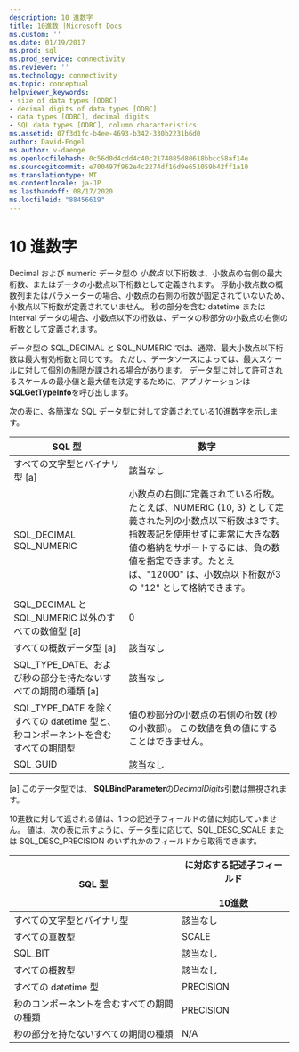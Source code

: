 ```yaml
---
description: 10 進数字
title: 10進数 |Microsoft Docs
ms.custom: ''
ms.date: 01/19/2017
ms.prod: sql
ms.prod_service: connectivity
ms.reviewer: ''
ms.technology: connectivity
ms.topic: conceptual
helpviewer_keywords:
- size of data types [ODBC]
- decimal digits of data types [ODBC]
- data types [ODBC], decimal digits
- SQL data types [ODBC], column characteristics
ms.assetid: 07f3d1fc-b4ee-4693-b342-330b2231b6d0
author: David-Engel
ms.author: v-daenge
ms.openlocfilehash: 0c56d0d4cdd4c40c2174085d80618bbcc58af14e
ms.sourcegitcommit: e700497f962e4c2274df16d9e651059b42ff1a10
ms.translationtype: MT
ms.contentlocale: ja-JP
ms.lasthandoff: 08/17/2020
ms.locfileid: "88456619"
---
```

# <a name="decimal-digits"></a>10 進数字
Decimal および numeric データ型の *小数点* 以下桁数は、小数点の右側の最大桁数、またはデータの小数点以下桁数として定義されます。 浮動小数点数の概数列またはパラメーターの場合、小数点の右側の桁数が固定されていないため、小数点以下桁数が定義されていません。 秒の部分を含む datetime または interval データの場合、小数点以下の桁数は、データの秒部分の小数点の右側の桁数として定義されます。  
  
 データ型の SQL_DECIMAL と SQL_NUMERIC では、通常、最大小数点以下桁数は最大有効桁数と同じです。 ただし、データソースによっては、最大スケールに対して個別の制限が課される場合があります。 データ型に対して許可されるスケールの最小値と最大値を決定するために、アプリケーションは **SQLGetTypeInfo**を呼び出します。  
  
 次の表に、各簡潔な SQL データ型に対して定義されている10進数字を示します。  
  
|SQL 型|数字|  
|--------------|--------------------|  
|すべての文字型とバイナリ型 [a]|該当なし|  
|SQL_DECIMAL<br />SQL_NUMERIC|小数点の右側に定義されている桁数。 たとえば、NUMERIC (10, 3) として定義された列の小数点以下桁数は3です。 指数表記を使用せずに非常に大きな数値の格納をサポートするには、負の数値を指定できます。たとえば、"12000" は、小数点以下桁数が3の "12" として格納できます。|  
|SQL_DECIMAL と SQL_NUMERIC 以外のすべての数値型 [a]|0|  
|すべての概数データ型 [a]|該当なし|  
|SQL_TYPE_DATE、および秒の部分を持たないすべての期間の種類 [a]|該当なし|  
|SQL_TYPE_DATE を除くすべての datetime 型と、秒コンポーネントを含むすべての期間型|値の秒部分の小数点の右側の桁数 (秒の小数部)。 この数値を負の値にすることはできません。|  
|SQL_GUID|該当なし|  
  
 [a] このデータ型では、 **SQLBindParameter**の*DecimalDigits*引数は無視されます。  
  
 10進数に対して返される値は、1つの記述子フィールドの値に対応していません。 値は、次の表に示すように、データ型に応じて、SQL_DESC_SCALE または SQL_DESC_PRECISION のいずれかのフィールドから取得できます。  
  
|SQL 型|に対応する記述子フィールド<br /><br /> 10進数|  
|--------------|----------------------------------------------------------|  
|すべての文字型とバイナリ型|該当なし|  
|すべての真数型|SCALE|  
|SQL_BIT|該当なし|  
|すべての概数型|該当なし|  
|すべての datetime 型|PRECISION|  
|秒のコンポーネントを含むすべての期間の種類|PRECISION|  
|秒の部分を持たないすべての期間の種類|N/A|
